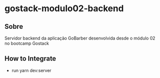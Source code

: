 # gostack-modulo02-backend

## Sobre
Servidor backend da aplicação GoBarber desenvolvida desde o módulo 02 no bootcamp Gostack

## How to Integrate
- run yarn dev:server
